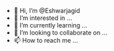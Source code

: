 - 👋 Hi, I’m @Eshwarjagid
- 👀 I’m interested in ...
- 🌱 I’m currently learning ...
- 💞️ I’m looking to collaborate on ...
- 📫 How to reach me ...

<!---
Eshwarjagid/Eshwarjagid is a ✨ special ✨ repository because its `README.md` (this file) appears on your GitHub profile.
You can click the Preview link to take a look at your changes.
--->
